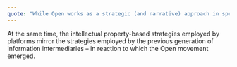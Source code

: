 ```yaml
---
quote: "While Open works as a strategic (and narrative) approach in specific fields of application, it no longer provides a more general vision of a more just and egalitarian digital society."
---
```

At the same time, the intellectual property-based strategies employed by platforms mirror the strategies employed by the previous generation of information intermediaries – in reaction to which the Open movement emerged.
